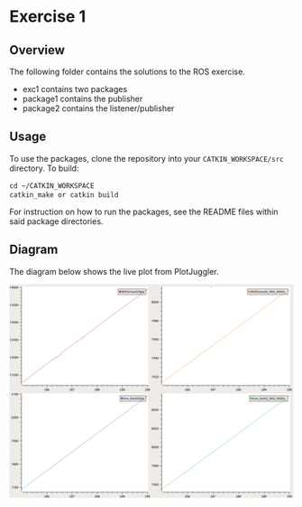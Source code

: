 # Exercise 1

## Overview
The following folder contains the solutions to the ROS exercise. 
- exc1 contains two packages
- package1 contains the publisher
- package2 contains the listener/publisher

## Usage

To use the packages, clone the repository into your `CATKIN_WORKSPACE/src` directory. To build:

```
cd ~/CATKIN_WORKSPACE 
catkin_make or catkin build
```

For instruction on how to run the packages, see the README files within said package directories.

## Diagram

The diagram below shows the live plot from PlotJuggler.  

![Live graph](https://github.com/JohanKJIP/kth-formula-exercises/blob/master/exercise1/graph.png)
